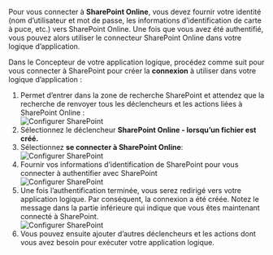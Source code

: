 

Pour vous connecter à **SharePoint Online**, vous devez fournir votre identité (nom d’utilisateur et mot de passe, les informations d’identification de carte à puce, etc.) vers SharePoint Online. Une fois que vous avez été authentifié, vous pouvez alors utiliser le connecteur SharePoint Online dans votre logique d’application. 

Dans le Concepteur de votre application logique, procédez comme suit pour vous connecter à SharePoint pour créer la **connexion** à utiliser dans votre logique d’application :

1. Permet d’entrer dans la zone de recherche SharePoint et attendez que la recherche de renvoyer tous les déclencheurs et les actions liées à SharePoint Online :   
![Configurer SharePoint][1]  
2. Sélectionnez le déclencheur **SharePoint Online - lorsqu’un fichier est créé.**  
3. Sélectionnez **se connecter à SharePoint Online**:   
![Configurer SharePoint][2]    
4. Fournir vos informations d’identification de SharePoint pour vous connecter à authentifier avec SharePoint   
![Configurer SharePoint][3]     
5. Une fois l’authentification terminée, vous serez redirigé vers votre application logique. Par conséquent, la connexion a été créée. Notez le message dans la partie inférieure qui indique que vous êtes maintenant connecté à SharePoint.  
![Configurer SharePoint][4]  
6. Vous pouvez ensuite ajouter d’autres déclencheurs et les actions dont vous avez besoin pour exécuter votre application logique.   

[1]: ./media/connectors-create-api-sharepointonline/connectionconfig1.png
[2]: ./media/connectors-create-api-sharepointonline/connectionconfig2.png 
[3]: ./media/connectors-create-api-sharepointonline/connectionconfig3.png
[4]: ./media/connectors-create-api-sharepointonline/connectionconfig4.png
[5]: ./media/connectors-create-api-sharepointonline/connectionconfig5.png
